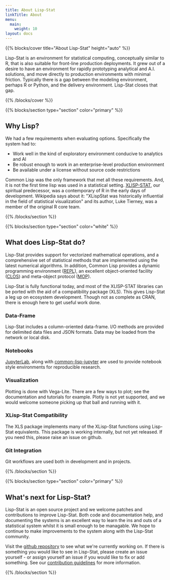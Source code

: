 ```yaml
---
title: About Lisp-Stat
linkTitle: About
menu:
  main:
    weight: 10
layout: docs
---
```


{{% blocks/cover title="About Lisp-Stat" height="auto" %}}

Lisp-Stat is an environment for statistical computing, conceptually
similar to R, that is also suitable for front-line production
deployments.  It grew out of a desire to have an environment for
rapidly prototyping analytical and A.I. solutions, and move directly to
production environments with minimal friction.  Typically there is a
gap between the modeling environment, perhaps R or Python, and the
delivery environment. Lisp-Stat closes that gap.

{{% /blocks/cover %}}

{{% blocks/section type="section" color="primary" %}}
## Why Lisp?
We had a few requirements when evaluating options.  Specifically the
system had to:

- Work well in the kind of exploratory environment conducive to analytics and AI
- Be robust enough to work in an enterprise-level production environment
- Be available under a license without source code restrictions

Common Lisp was the only framework that met all these
requirements.  And, it is not the first time lisp was used in a
statistical setting.  [XLISP-STAT](https://en.wikipedia.org/wiki/XLispStat),
our spiritual predecessor, was a contemporary of R in the early days of
development.  Wikipedia says about it: "XLispStat was historically
influential in the field of statistical visualization" and its author,
Luke Tierney, was a member of the original R core team.

{{% /blocks/section %}}


{{% blocks/section type="section" color="white" %}}

## What does Lisp-Stat do?

Lisp-Stat provides support for vectorized mathematical operations, and
a comprehensive set of statistical methods that are implemented using
the latest numerical algorithms. In addition, Common Lisp provides a
dynamic programming environment
([REPL](https://en.wikipedia.org/wiki/Read%E2%80%93eval%E2%80%93print_loop)),
an excellent object-oriented facility
([CLOS](https://en.wikipedia.org/wiki/Common_Lisp_Object_System))
and meta-object protocol
([MOP](https://en.wikipedia.org/wiki/Metaobject#Metaobject_protocol)).

Lisp-Stat is fully functional today, and most of the XLISP-STAT
libraries can be ported with the aid of a compatibility package
(XLS). This gives Lisp-Stat a leg up on ecosystem development. Though
not as complete as CRAN, there is enough here to get useful work done.

### Data-Frame

Lisp-Stat includes a column-oriented data-frame. I/O methods
are provided for delimited data files and JSON formats. Data may be
loaded from the network or local disk.

### Notebooks

[JupyterLab](http://jupyterlab.io/), along with
[common-lisp-jupyter](https://github.com/yitzchak/common-lisp-jupyter/)
are used to provide notebook style environments for reproducible
research.

### Visualization

Plotting is done with Vega-Lite. There are a few ways to plot; see the
documentation and tutorials for example. Plotly is not yet supported,
and we would welcome someone picking up that ball and running with it.

### XLisp-Stat Compatibility

The XLS package implements many of the XLisp-Stat functions using
Lisp-Stat equivalents. This package is working internally, but not yet
released. If you need this, please raise an issue on github.

### Git Integration

Git workflows are used both in development and in projects.


{{% /blocks/section %}}

{{% blocks/section type="section" color="primary" %}}

## What's next for Lisp-Stat?

Lisp-Stat is an open source project and we welcome patches and
contributions to improve Lisp-Stat. Both code and documentation help,
and documenting the systems is an excellent way to learn the ins and
outs of a statistical system whilst it is small enough to be
managable.  We hope to continue to make improvements to the system
along with the Lisp-Stat community.

Visit the [github repository](https://github.com/lisp-stat/) to
see what we're currently working on. If there is something you would like
to see in Lisp-Stat, please create an issue yourself - or assign
yourself an issue if you would like to fix or add something. See our
[contribution guidelines](/docs/contributing/) for more
information.

{{% /blocks/section %}}




